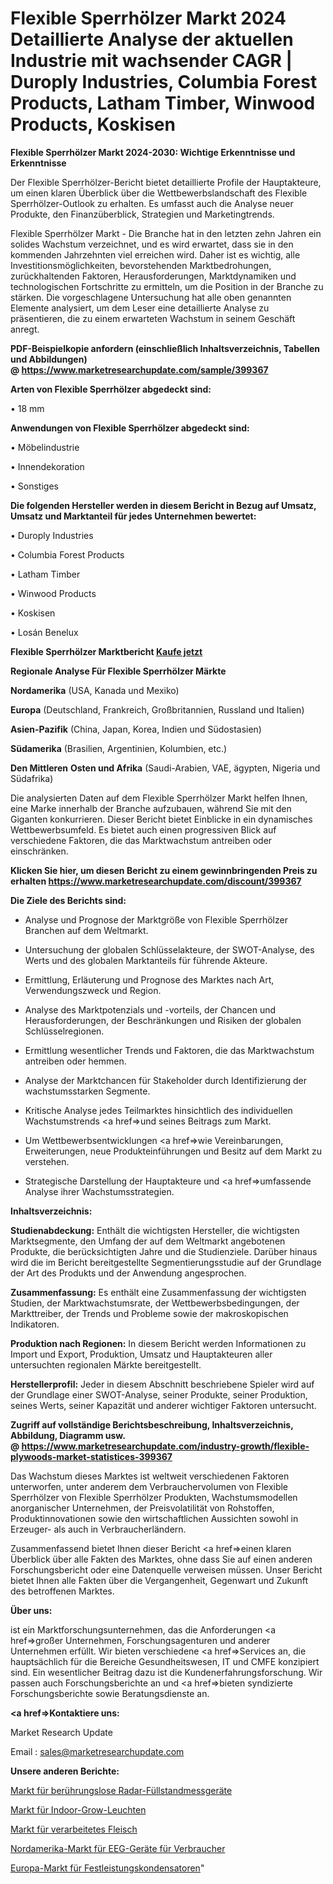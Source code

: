 # Flexible Sperrhölzer Markt 2024 Detaillierte Analyse der aktuellen Industrie mit wachsender CAGR | Duroply Industries, Columbia Forest Products, Latham Timber, Winwood Products, Koskisen

<strong>Flexible Sperrhölzer Markt 2024-2030: Wichtige Erkenntnisse und Erkenntnisse</strong>

Der Flexible Sperrhölzer-Bericht bietet detaillierte Profile der Hauptakteure, um einen klaren Überblick über die Wettbewerbslandschaft des Flexible Sperrhölzer-Outlook zu erhalten. Es umfasst auch die Analyse neuer Produkte, den Finanzüberblick, Strategien und Marketingtrends.

Flexible Sperrhölzer Markt - Die Branche hat in den letzten zehn Jahren ein solides Wachstum verzeichnet, und es wird erwartet, dass sie in den kommenden Jahrzehnten viel erreichen wird. Daher ist es wichtig, alle Investitionsmöglichkeiten, bevorstehenden Marktbedrohungen, zurückhaltenden Faktoren, Herausforderungen, Marktdynamiken und technologischen Fortschritte zu ermitteln, um die Position in der Branche zu stärken. Die vorgeschlagene Untersuchung hat alle oben genannten Elemente analysiert, um dem Leser eine detaillierte Analyse zu präsentieren, die zu einem erwarteten Wachstum in seinem Geschäft anregt.

<strong><b>PDF-Beispielkopie anfordern (einschließlich Inhaltsverzeichnis, Tabellen und Abbildungen) @ </b></strong><strong><a href=https://www.marketresearchupdate.com/sample/399367><strong>https://www.marketresearchupdate.com/sample/399367</u></a></strong></strong>

<strong>Arten von Flexible Sperrhölzer abgedeckt sind:</strong>

• 18 mm

<strong>Anwendungen von Flexible Sperrhölzer abgedeckt sind:</strong>

• Möbelindustrie

• Innendekoration

• Sonstiges

<strong>Die folgenden Hersteller werden in diesem Bericht in Bezug auf Umsatz, Umsatz und Marktanteil für jedes Unternehmen bewertet:</strong>

• Duroply Industries

• Columbia Forest Products

• Latham Timber

• Winwood Products

• Koskisen

• Losán Benelux

<strong>Flexible Sperrhölzer Marktbericht <a href=https://www.marketresearchupdate.com/buynow/399367>Kaufe jetzt</a></strong>

<strong>Regionale Analyse Für Flexible Sperrhölzer Märkte</strong>

<strong>Nordamerika</strong> (USA, Kanada und Mexiko)

<strong>Europa</strong> (Deutschland, Frankreich, Großbritannien, Russland und Italien)

<strong>Asien-Pazifik</strong> (China, Japan, Korea, Indien und Südostasien)

<strong>Südamerika</strong> (Brasilien, Argentinien, Kolumbien, etc.)

<strong>Den Mittleren</strong> <strong>Osten und Afrika</strong> (Saudi-Arabien, VAE, ägypten, Nigeria und Südafrika)

Die analysierten Daten auf dem Flexible Sperrhölzer Markt helfen Ihnen, eine Marke innerhalb der Branche aufzubauen, während Sie mit den Giganten konkurrieren. Dieser Bericht bietet Einblicke in ein dynamisches Wettbewerbsumfeld. Es bietet auch einen progressiven Blick auf verschiedene Faktoren, die das Marktwachstum antreiben oder einschränken.

<strong>Klicken Sie hier, um diesen Bericht zu einem gewinnbringenden Preis zu erhalten
</strong><strong><a href=https://www.marketresearchupdate.com/discount/399367>https://www.marketresearchupdate.com/discount/399367</b></u></strong></a>

<strong>Die Ziele des Berichts sind:</strong>

- Analyse und Prognose der Marktgröße von Flexible Sperrhölzer Branchen auf dem Weltmarkt.

- Untersuchung der globalen Schlüsselakteure, der SWOT-Analyse, des Werts und des globalen Marktanteils für führende Akteure.

- Ermittlung, Erläuterung und Prognose des Marktes nach Art, Verwendungszweck und Region.

- Analyse des Marktpotenzials und -vorteils, der Chancen und Herausforderungen, der Beschränkungen und Risiken der globalen Schlüsselregionen.

- Ermittlung wesentlicher Trends und Faktoren, die das Marktwachstum antreiben oder hemmen.

- Analyse der Marktchancen für Stakeholder durch Identifizierung der wachstumsstarken Segmente.

- Kritische Analyse jedes Teilmarktes hinsichtlich des individuellen Wachstumstrends <a href=>und</a> seines Beitrags zum Markt.

- Um Wettbewerbsentwicklungen <a href=>wie</a> Vereinbarungen, Erweiterungen, neue Produkteinführungen und Besitz auf dem Markt zu verstehen.

- Strategische Darstellung der Hauptakteure und <a href=>umfas</a>sende Analyse ihrer Wachstumsstrategien.

<strong>Inhaltsverzeichnis:</strong>

<strong>Studienabdeckung:</strong> Enthält die wichtigsten Hersteller, die wichtigsten Marktsegmente, den Umfang der auf dem Weltmarkt angebotenen Produkte, die berücksichtigten Jahre und die Studienziele. Darüber hinaus wird die im Bericht bereitgestellte Segmentierungsstudie auf der Grundlage der Art des Produkts und der Anwendung angesprochen.

<strong>Zusammenfassung:</strong> Es enthält eine Zusammenfassung der wichtigsten Studien, der Marktwachstumsrate, der Wettbewerbsbedingungen, der Markttreiber, der Trends und Probleme sowie der makroskopischen Indikatoren.

<strong>Produktion nach Regionen:</strong> In diesem Bericht werden Informationen zu Import und Export, Produktion, Umsatz und Hauptakteuren aller untersuchten regionalen Märkte bereitgestellt.

<strong>Herstellerprofil:</strong> Jeder in diesem Abschnitt beschriebene Spieler wird auf der Grundlage einer SWOT-Analyse, seiner Produkte, seiner Produktion, seines Werts, seiner Kapazität und anderer wichtiger Faktoren untersucht.

<strong><b>Zugriff auf vollständige Berichtsbeschreibung, Inhaltsverzeichnis, Abbildung, Diagramm usw. @ </b></strong><strong><a href=https://www.marketresearchupdate.com/industry-growth/flexible-plywoods-market-statistices-399367>https://www.marketresearchupdate.com/industry-growth/flexible-plywoods-market-statistices-399367</a></strong>

Das Wachstum dieses Marktes ist weltweit verschiedenen Faktoren unterworfen, unter anderem dem Verbrauchervolumen von Flexible Sperrhölzer von Flexible Sperrhölzer Produkten, Wachstumsmodellen anorganischer Unternehmen, der Preisvolatilität von Rohstoffen, Produktinnovationen sowie den wirtschaftlichen Aussichten sowohl in Erzeuger- als auch in Verbraucherländern.

Zusammenfassend bietet Ihnen dieser Bericht <a href=>einen</a> klaren Überblick über alle Fakten des Marktes, ohne dass Sie auf einen anderen Forschungsbericht oder eine Datenquelle verweisen müssen. Unser Bericht bietet Ihnen alle Fakten über die Vergangenheit, Gegenwart und Zukunft des betroffenen Marktes.

<strong>Über uns:</strong>

 ist ein Marktforschungsunternehmen, das die Anforderungen <a href=>großer</a> Unternehmen, Forschungsagenturen und anderer Unternehmen erfüllt. Wir bieten verschiedene <a href=>Services</a> an, die hauptsächlich für die Bereiche Gesundheitswesen, IT und CMFE konzipiert sind. Ein wesentlicher Beitrag dazu ist die Kundenerfahrungsforschung. Wir passen auch Forschungsberichte an und <a href=>bieten</a> syndizierte Forschungsberichte sowie Beratungsdienste an.

<strong><a href=>Kontaktiere uns:</a></strong>

Market Research Update

Email : sales@marketresearchupdate.com

<strong>Unsere anderen Berichte:</strong>

<a href=https://www.linkedin.com/pulse/non-contact-radar-level-meter-market-witness>Markt für berührungslose Radar-Füllstandmessgeräte</a>

<a href=https://www.linkedin.com/pulse/indoor-grow-lights-market-size-industry-growth>Markt für Indoor-Grow-Leuchten</a>

<a href=https://www.linkedin.com/pulse/processed-meats-market-research-report-reveals>Markt für verarbeitetes Fleisch</a>

<a href=https://www.linkedin.com/pulse/north-america-consumer-eeg-device-market>Nordamerika-Markt für EEG-Geräte für Verbraucher</a>

<a href=https://www.linkedin.com/pulse/europe-fixed-power-capacitors-market-trends>Europa-Markt für Festleistungskondensatoren</a>"
